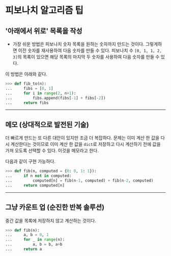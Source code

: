 # 피보나치 알고리즘 팁

## '아래에서 위로' 목록을 작성

- 가장 쉬운 방법은 피보나치 숫자 목록을 원하는 숫자까지 만드는 것이다.
그렇게하면 이전 숫자를 재사용하여 다음 숫자를 만들 수 있다.
피보나치 수 ```[0, 1, 1, 2, 3]```의 목록이 있으면 해당 목록의 마지막 두 숫자를 사용하여 다음 숫자를 만들 수 있다.

이 방법은 아래와 같다.
```python
>>> def fib_to(n):
...     fibs = [0, 1]
...     for i in range(2, n+1):
...         fibs.append(fibs[-1] + fibs[-2])
...     return fibs
```

---
## 메모 (상대적으로 발전된 기술)

더 빠르게 만드는 또 다른 대안이 있지만 조금 더 복잡하다.
문제는 이미 계산 한 값을 다시 계산한다는 것이므로 이미 계산 한 값을 ```dict```로 저장하고 다시 계산하기 전에 값을 가져 오도록 선택할 수 있다.
이것을 메모라고 한다. 

다음과 같이 구현 가능하다.
```python
>>> def fib(n, computed = {0: 0, 1: 1}):
...     if n not in computed:
...         computed[n] = fib(n-1, computed) + fib(n-2, computed)
...     return computed[n]
```

--- 
## 그냥 카운트 업 (순진한 반복 솔루션)

중간 값을 목록에 저장하지 않고 계산하는 것이다.

```python
>>> def fib(n):
...     a, b = 0, 1
...     for _ in range(n):
...         a, b = b, a+b
...     return a
```
